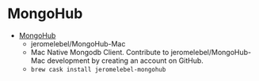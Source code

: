 # MongoHub
- [MongoHub](https://github.com/jeromelebel/MongoHub-Mac)
  -  jeromelebel/MongoHub-Mac
  - Mac Native Mongodb Client. Contribute to jeromelebel/MongoHub-Mac development by creating an account on GitHub.
  - `brew cask install jeromelebel-mongohub`
